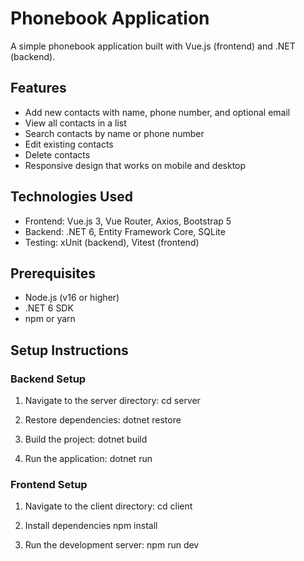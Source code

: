 # Phonebook Application

A simple phonebook application built with Vue.js (frontend) and .NET (backend).

## Features

- Add new contacts with name, phone number, and optional email
- View all contacts in a list
- Search contacts by name or phone number
- Edit existing contacts
- Delete contacts
- Responsive design that works on mobile and desktop

## Technologies Used

- Frontend: Vue.js 3, Vue Router, Axios, Bootstrap 5
- Backend: .NET 6, Entity Framework Core, SQLite
- Testing: xUnit (backend), Vitest (frontend)

## Prerequisites

- Node.js (v16 or higher)
- .NET 6 SDK
- npm or yarn

## Setup Instructions

### Backend Setup

1. Navigate to the server directory:
   cd server

2. Restore dependencies:
   dotnet restore

3. Build the project:
   dotnet build

4. Run the application:
   dotnet run


### Frontend Setup

1. Navigate to the client directory:
   cd client

2. Install dependencies
   npm install

3. Run the development server:
   npm run dev